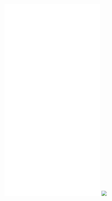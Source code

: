 ![](Notatki/Semestr%203/Języki%20programowania/Labolatoria/Labolatoria%207/Projekt/Seller/pom.xml)
![](Notatki/Semestr%203/Języki%20programowania/Labolatoria/Labolatoria%207/Projekt/Seller/src/main/java/pl/edu/pwr/student/djablonski/Seller/Handler/RequestHandler.java)
![](Notatki/Semestr%203/Języki%20programowania/Labolatoria/Labolatoria%207/Projekt/Seller/src/main/java/pl/edu/pwr/student/djablonski/Seller/Seller.java)
![](Notatki/Semestr%203/Języki%20programowania/Labolatoria/Labolatoria%207/Projekt/Seller/src/main/java/module-info.java)
![](Notatki/Semestr%203/Języki%20programowania/Labolatoria/Labolatoria%207/Projekt/Seller/src/main/resources/META-INF/MANIFEST.MF)